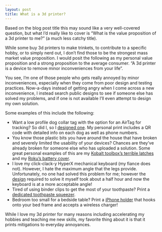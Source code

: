 ```yaml
---
layout: post
title: What is a 3d printer?
---
```


Based on the blog post title this may sound like a very well-covered question, but what I’d really like to cover is “What is the value proposition of a 3d printer to me?” (a much less catchy title).

While some buy 3d printers to make trinkets, to contribute to a specific hobby, or to simply nerd out, I don’t find those to be the strongest mass market value proposition. I would posit the following as my personal value proposition and a strong proposition to the average consumer.
“A 3d printer is a device to remove minor inconveniences from your life”.

You see, I’m one of those people who gets really annoyed by minor inconveniences, especially when they come from poor design and testing practices. Now-a-days instead of getting angry when I come across a new inconvenience, I instead search public designs to see if someone else has solved my problems, and if one is not available I’ll even attempt to design my own solution.

Some examples of this include the following:

* Want a low profile dog collar tag with the option for an AirTag for tracking? So did I, so I [designed one](https://www.thingiverse.com/thing:4836922). My personal print includes a QR code with detailed info on each dog as well as phone numbers.
* You know those plastic bits you have around the house that have broken and severely limited the usability of your devices? Chances are they’ve already broken for someone else who has uploaded a solution. Some great personal examples of this are my [Kobalt toolbox’s terrible latches](https://www.thingiverse.com/thing:4163799) and my [Roku’s battery cover](https://www.thingiverse.com/thing:2246134).
* I love my click-clack-y HyperX mechanical keyboard (my fiance does not). However, I hate the maximum angle that the legs provide. Unfortunately, no one had solved this problem for me; however the [design](https://www.thingiverse.com/thing:4739952) required to solve it myself took about a half hour and now the keyboard is at a more acceptable angle!
* Tired of using binder clips to get the most of your toothpaste? Print a [dedicated toothpaste squeezer](https://www.thingiverse.com/thing:3136621).
* Bedroom too small for a bedside table? Print a [iPhone holder](https://www.thingiverse.com/thing:760369) that hooks onto your bed frame and accepts a wireless charger!

While I love my 3d printer for many reasons including accelerating my hobbies and teaching me new skills, my favorite thing about it is that it prints mitigations to everyday annoyances.
